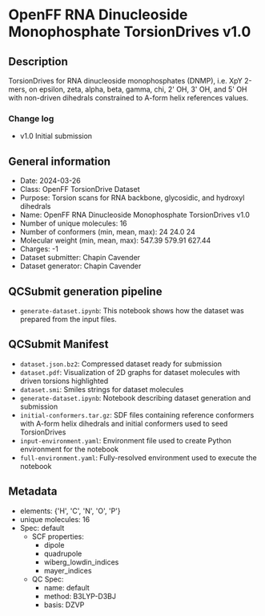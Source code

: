 # OpenFF RNA Dinucleoside Monophosphate TorsionDrives v1.0

## Description

TorsionDrives for RNA dinucleoside monophosphates (DNMP), i.e. XpY 2-mers,
on epsilon, zeta, alpha, beta, gamma, chi, 2' OH, 3' OH, and 5' OH
with non-driven dihedrals constrained to A-form helix references values.

### Change log
* v1.0 Initial submission

## General information

* Date: 2024-03-26
* Class: OpenFF TorsionDrive Dataset
* Purpose: Torsion scans for RNA backbone, glycosidic, and hydroxyl dihedrals
* Name: OpenFF RNA Dinucleoside Monophosphate TorsionDrives v1.0
* Number of unique molecules: 16
* Number of conformers (min, mean, max): 24 24.0 24
* Molecular weight (min, mean, max): 547.39 579.91 627.44
* Charges: -1
* Dataset submitter: Chapin Cavender
* Dataset generator: Chapin Cavender


## QCSubmit generation pipeline

* `generate-dataset.ipynb`: This notebook shows how the dataset was prepared from the input files.

## QCSubmit Manifest

* `dataset.json.bz2`: Compressed dataset ready for submission
* `dataset.pdf`: Visualization of 2D graphs for dataset molecules with driven torsions highlighted
* `dataset.smi`: Smiles strings for dataset molecules
* `generate-dataset.ipynb`: Notebook describing dataset generation and submission
* `initial-conformers.tar.gz`: SDF files containing reference conformers with A-form helix dihedrals and initial conformers used to seed TorsionDrives
* `input-environment.yaml`: Environment file used to create Python environment for the notebook
* `full-environment.yaml`: Fully-resolved environment used to execute the notebook

## Metadata

* elements: {'H', 'C', 'N', 'O', 'P'}
* unique molecules: 16
* Spec: default
    * SCF properties:
        * dipole
        * quadrupole
        * wiberg_lowdin_indices
        * mayer_indices
    * QC Spec:
        * name: default
        * method: B3LYP-D3BJ
        * basis: DZVP
